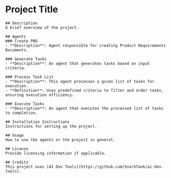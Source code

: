 # Project Title

    ## Description
    A brief overview of the project.

    ## Agents
    ### Create PRD
    - **Description**: Agent responsible for creating Product Requirements Documents.

    ### Generate Tasks
    - **Description**: An agent that generates tasks based on input criteria.

    ### Process Task List
    - **Description**: This agent processes a given list of tasks for execution.
    - **Definition**: Uses predefined criteria to filter and order tasks, ensuring execution efficiency.

    ### Execute Tasks
    - **Description**: An agent that executes the processed list of tasks to completion.

    ## Installation Instructions
    Instructions for setting up the project.

    ## Usage
    How to use the agents or the project in general.

    ## License
    Provide licensing information if applicable.

    ## Credits
    This project uses [AI Dev Tools](https://github.com/SnarkTank/ai-dev-tools).
